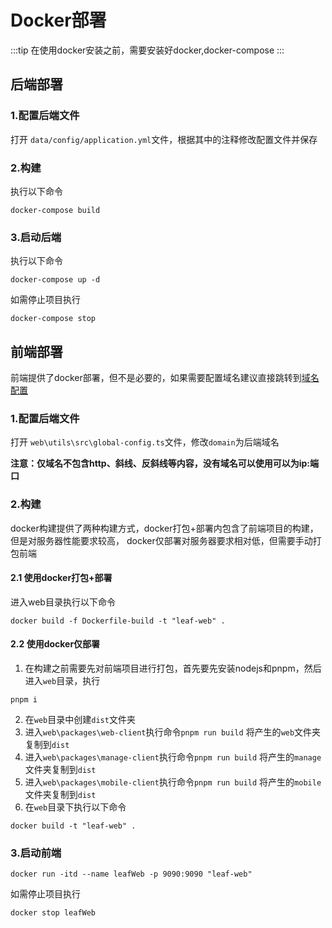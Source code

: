 # Docker部署


:::tip 
在使用docker安装之前，需要安装好docker,docker-compose
:::

## 后端部署

### 1.配置后端文件
打开 `data/config/application.yml`文件，根据其中的注释修改配置文件并保存

### 2.构建
执行以下命令
```
docker-compose build
```

### 3.启动后端
执行以下命令
```
docker-compose up -d
```

如需停止项目执行
```
docker-compose stop 
```

## 前端部署

前端提供了docker部署，但不是必要的，如果需要配置域名建议直接跳转到[域名配置](/guide/domain#未部署前端)

### 1.配置后端文件
打开 `web\utils\src\global-config.ts`文件，修改`domain`为后端域名

**注意：仅域名不包含http、斜线、反斜线等内容，没有域名可以使用可以为ip:端口**

### 2.构建

docker构建提供了两种构建方式，docker打包+部署内包含了前端项目的构建，但是对服务器性能要求较高，
docker仅部署对服务器要求相对低，但需要手动打包前端

#### 2.1 使用docker打包+部署

进入web目录执行以下命令
```
docker build -f Dockerfile-build -t "leaf-web" .
```

#### 2.2 使用docker仅部署
1. 在构建之前需要先对前端项目进行打包，首先要先安装nodejs和pnpm，然后进入`web`目录，执行
```
pnpm i
```

2. 在`web`目录中创建`dist`文件夹
3. 进入`web\packages\web-client`执行命令`pnpm run build` 将产生的`web`文件夹复制到`dist`
4. 进入`web\packages\manage-client`执行命令`pnpm run build` 将产生的`manage`文件夹复制到`dist`
5. 进入`web\packages\mobile-client`执行命令`pnpm run build` 将产生的`mobile`文件夹复制到`dist`
6. 在`web`目录下执行以下命令
```
docker build -t "leaf-web" .
```

### 3.启动前端
```
docker run -itd --name leafWeb -p 9090:9090 "leaf-web"
```

如需停止项目执行
```
docker stop leafWeb
```


